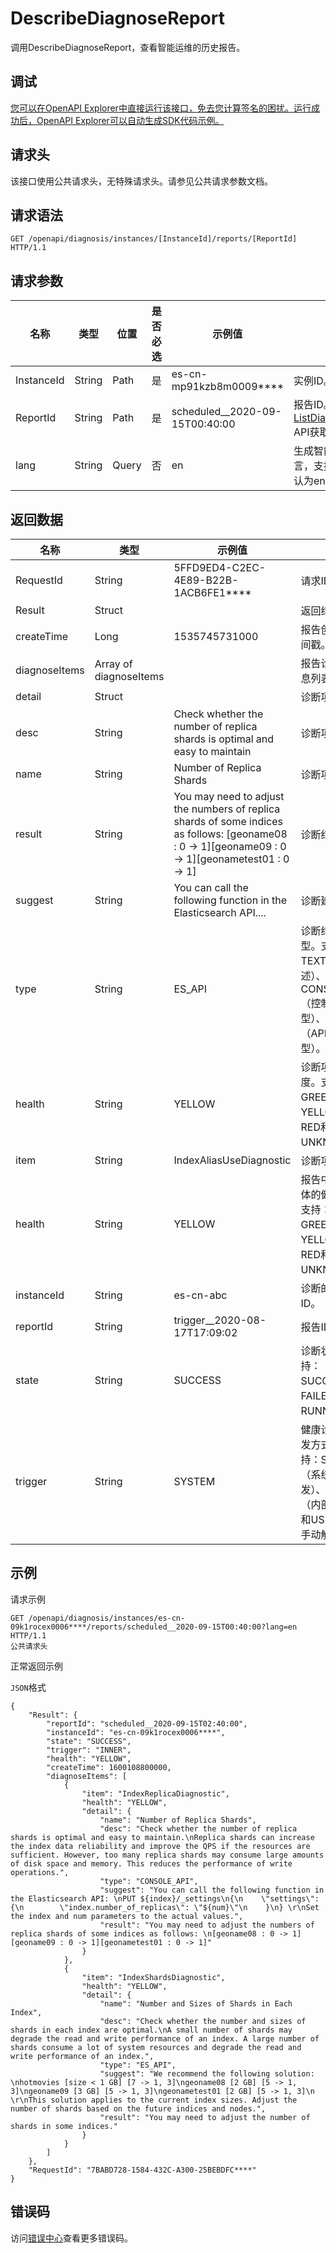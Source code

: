 # DescribeDiagnoseReport

调用DescribeDiagnoseReport，查看智能运维的历史报告。

## 调试

[您可以在OpenAPI Explorer中直接运行该接口，免去您计算签名的困扰。运行成功后，OpenAPI Explorer可以自动生成SDK代码示例。](https://api.aliyun.com/#product=elasticsearch&api=DescribeDiagnoseReport&type=ROA&version=2017-06-13)

## 请求头

该接口使用公共请求头，无特殊请求头。请参见公共请求参数文档。

## 请求语法

```
GET /openapi/diagnosis/instances/[InstanceId]/reports/[ReportId] HTTP/1.1
```

## 请求参数

|名称|类型|位置|是否必选|示例值|描述|
|--|--|--|----|---|--|
|InstanceId|String|Path|是|es-cn-mp91kzb8m0009\*\*\*\*|实例ID。 |
|ReportId|String|Path|是|scheduled\_\_2020-09-15T00:40:00|报告ID。可通过[ListDiagnoseReportIds](~~183774~~) API获取。 |
|lang|String|Query|否|en|生成智能诊断报告的语言，支持多种语言，默认为en。 |

## 返回数据

|名称|类型|示例值|描述|
|--|--|---|--|
|RequestId|String|5FFD9ED4-C2EC-4E89-B22B-1ACB6FE1\*\*\*\*|请求ID。 |
|Result|Struct| |返回结果。 |
|createTime|Long|1535745731000|报告创建的时间戳。 |
|diagnoseItems|Array of diagnoseItems| |报告诊断项信息列表。 |
|detail|Struct| |诊断项详情。 |
|desc|String|Check whether the number of replica shards is optimal and easy to maintain|诊断项说明。 |
|name|String|Number of Replica Shards|诊断项全称。 |
|result|String|You may need to adjust the numbers of replica shards of some indices as follows: \[geoname08 : 0 -&gt; 1\]\[geoname09 : 0 -&gt; 1\]\[geonametest01 : 0 -&gt; 1\]|诊断结果。 |
|suggest|String|You can call the following function in the Elasticsearch API....|诊断建议。 |
|type|String|ES\_API|诊断结果类型。支持：TEXT（文本描述）、CONSOLE\_API（控制台触发型）、ES\_API（API触发型）。 |
|health|String|YELLOW|诊断项的健康度。支持：GREEN、YELLOW、RED和UNKNOWN。 |
|item|String|IndexAliasUseDiagnostic|诊断项名称。 |
|health|String|YELLOW|报告中集群整体的健康度。支持：GREEN、YELLOW、RED和UNKNOWN。 |
|instanceId|String|es-cn-abc|诊断的实例ID。 |
|reportId|String|trigger\_\_2020-08-17T17:09:02|报告ID。 |
|state|String|SUCCESS|诊断状态。支持：SUCCESS、FAILED和RUNNING。 |
|trigger|String|SYSTEM|健康诊断的触发方式。支持：SYSTEM（系统自动触发）、INNER（内部触发）和USER（用户手动触发）。 |

## 示例

请求示例

```
GET /openapi/diagnosis/instances/es-cn-09k1rocex0006****/reports/scheduled__2020-09-15T00:40:00?lang=en HTTP/1.1
公共请求头
```

正常返回示例

`JSON`格式

```
{
	"Result": {
		"reportId": "scheduled__2020-09-15T02:40:00",
		"instanceId": "es-cn-09k1rocex0006****",
		"state": "SUCCESS",
		"trigger": "INNER",
		"health": "YELLOW",
		"createTime": 1600108800000,
		"diagnoseItems": [
			{
				"item": "IndexReplicaDiagnostic",
				"health": "YELLOW",
				"detail": {
					"name": "Number of Replica Shards",
					"desc": "Check whether the number of replica shards is optimal and easy to maintain.\nReplica shards can increase the index data reliability and improve the QPS if the resources are sufficient. However, too many replica shards may consume large amounts of disk space and memory. This reduces the performance of write operations.",
					"type": "CONSOLE_API",
					"suggest": "You can call the following function in the Elasticsearch API: \nPUT ${index}/_settings\n{\n    \"settings\": {\n        \"index.number_of_replicas\": \"${num}\"\n    }\n} \r\nSet the index and num parameters to the actual values.",
					"result": "You may need to adjust the numbers of replica shards of some indices as follows: \n[geoname08 : 0 -> 1][geoname09 : 0 -> 1][geonametest01 : 0 -> 1]"
				}
			},
			{
				"item": "IndexShardsDiagnostic",
				"health": "YELLOW",
				"detail": {
					"name": "Number and Sizes of Shards in Each Index",
					"desc": "Check whether the number and sizes of shards in each index are optimal.\nA small number of shards may degrade the read and write performance of an index. A large number of shards consume a lot of system resources and degrade the read and write performance of an index.",
					"type": "ES_API",
					"suggest": "We recommend the following solution: \nhotmovies [size < 1 GB] [7 -> 1, 3]\ngeoname08 [2 GB] [5 -> 1, 3]\ngeoname09 [3 GB] [5 -> 1, 3]\ngeonametest01 [2 GB] [5 -> 1, 3]\n \r\nThis solution applies to the current index sizes. Adjust the number of shards based on the future indices and nodes.",
					"result": "You may need to adjust the number of shards in some indices."
				}
			}
		]
	},
	"RequestId": "7BABD728-1584-432C-A300-25BEBDFC****"
}
```

## 错误码

访问[错误中心](https://error-center.alibabacloud.com/status/product/elasticsearch)查看更多错误码。

